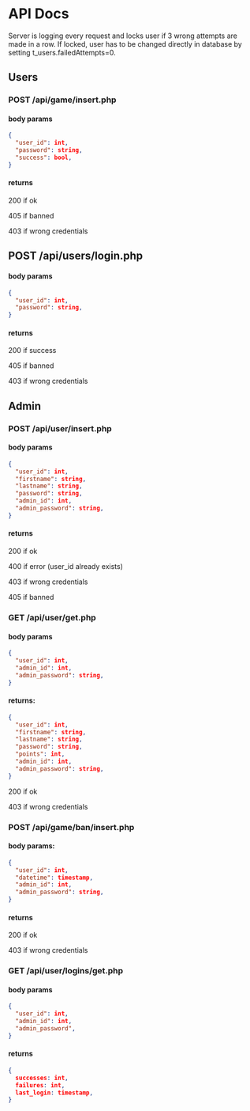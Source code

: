 # API Docs

Server is logging every request and locks user if 3 wrong attempts are made in a row. If locked, user has to be changed directly in database by setting t_users.failedAttempts=0.

## Users

### POST /api/game/insert.php

#### body params

```json
{
  "user_id": int,
  "password": string,
  "success": bool,
}
```

#### returns

200 if ok

405 if banned

403 if wrong credentials

## POST /api/users/login.php

#### body params

```json
{
  "user_id": int,
  "password": string,
}
```

#### returns

200 if success

405 if banned

403 if wrong credentials

## Admin

### POST /api/user/insert.php

#### body params

```json
{
  "user_id": int,
  "firstname": string,
  "lastname": string,
  "password": string,
  "admin_id": int,
  "admin_password": string,
}
```

#### returns

200 if ok

400 if error (user_id already exists)

403 if wrong credentials

405 if banned

### GET /api/user/get.php

#### body params

```json
{
  "user_id": int,
  "admin_id": int,
  "admin_password": string,
}
```

#### returns:

```json
{
  "user_id": int,
  "firstname": string,
  "lastname": string,
  "password": string,
  "points": int,
  "admin_id": int,
  "admin_password": string,
}
```

200 if ok

403 if wrong credentials

### POST /api/game/ban/insert.php

#### body params:

```json
{
  "user_id": int,
  "datetime": timestamp,
  "admin_id": int,
  "admin_password": string,
}
```

#### returns

200 if ok

403 if wrong credentials

### GET /api/user/logins/get.php

#### body params

```json
{
  "user_id": int,
  "admin_id": int,
  "admin_password",
}
```

#### returns

```json
{
  successes: int,
  failures: int,
  last_login: timestamp,
}
```
